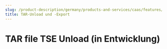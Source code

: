 ```yaml
---
slug: /product-description/germany/products-and-services/caas/features/upload-export/tar
title: TAR-Unload und -Export
---
```


# TAR file TSE Unload (in Entwicklung)


